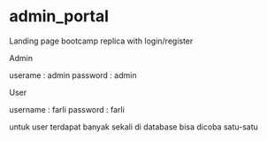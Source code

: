 # admin_portal
Landing page bootcamp replica with login/register

  Admin 

userame : admin
password : admin

  User
  
username : farli
password : farli 

untuk user terdapat banyak sekali di database bisa dicoba satu-satu

